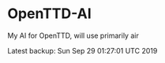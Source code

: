 # OpenTTD-AI
My AI for OpenTTD, will use primarily air

Latest backup: Sun Sep 29 01:27:01 UTC 2019
